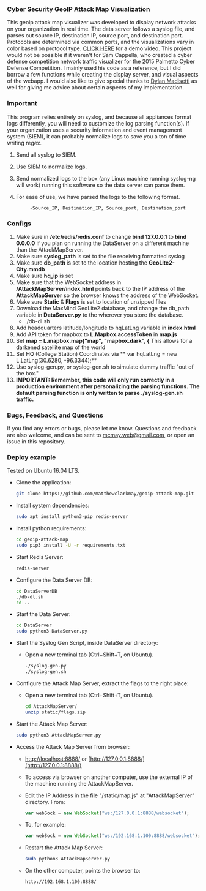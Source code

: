 
### Cyber Security GeoIP Attack Map Visualization
This geoip attack map visualizer was developed to display network attacks on your organization in real time. The data server follows a syslog file, and parses out source IP, destination IP, source port, and destination port. Protocols are determined via common ports, and the visualizations vary in color based on protocol type. [CLICK HERE](https://www.youtube.com/watch?v=zTvLJjTzJnU) for a demo video. This project would not be possible if it weren't for Sam Cappella, who created a cyber defense competition network traffic visualizer for the 2015 Palmetto Cyber Defense Competition. I mainly used his code as a reference, but I did borrow a few functions while creating the display server, and visual aspects of the webapp. I would also like to give special thanks to [Dylan Madisetti](http://www.dylanmadisetti.com/) as well for giving me advice about certain aspects of my implementation.

### Important
This program relies entirely on syslog, and because all appliances format logs differently, you will need to customize the log parsing function(s). If your organization uses a security information and event management system (SIEM), it can probably normalize logs to save you a ton of time writing regex.
1. Send all syslog to SIEM.
2. Use SIEM to normalize logs.
3. Send normalized logs to the box (any Linux machine running syslog-ng will work) running this software so the data server can parse them.
4. For ease of use, we have parsed the logs to the following format. 

            -Source_IP, Destination_IP, Source_port, Destination_port

### Configs 
1. Make sure in **/etc/redis/redis.conf** to change **bind 127.0.0.1** to **bind 0.0.0.0** if you plan on running the DataServer on a different machine than the AttackMapServer.
2. Make sure **syslog_path** is set to the file receiving formatted syslog
3. Make sure **db_path** is set to the location hosting the **GeoLite2-City.mmdb**
4. Make sure **hq_ip** is set 
5. Make sure that the WebSocket address in **/AttackMapServer/index.html** points back to the IP address of the **AttackMapServer** so the browser knows the address of the WebSocket.
6. Make sure **Static** & **Flags** is set to location of unzipped files
7. Download the MaxMind GeoLite2 database, and change the db_path variable in **DataServer.py** to the wherever you store the database.
    * ./db-dl.sh
7. Add headquarters latitude/longitude to hqLatLng variable in **index.html**
8. Add API token for mapbox to **L.Mapbox.accessToken** in **map.js**
9. Set **map = L.mapbox.map("map", "mapbox.dark", {** This allows for a darkened satellite map of the world 
10. Set HQ (College Station) Coordinates via ** var  hqLatLng = new L.LatLng(30.6280, -96.3344);**
11. Use syslog-gen.py, or syslog-gen.sh to simulate dummy traffic "out of the box."
12. **IMPORTANT: Remember, this code will only run correctly in a production environment after personalizing the parsing functions. The default parsing function is only written to parse ./syslog-gen.sh traffic.**

### Bugs, Feedback, and Questions
If you find any errors or bugs, please let me know. Questions and feedback are also welcome, and can be sent to mcmay.web@gmail.com, or open an issue in this repository.


### Deploy example
Tested on Ubuntu 16.04 LTS.

* Clone the application:

  ```sh
  git clone https://github.com/matthewclarkmay/geoip-attack-map.git
  ```

* Install system dependencies:

  ```sh
  sudo apt install python3-pip redis-server

  ```

* Install python requirements:

  ```sh
  cd geoip-attack-map
  sudo pip3 install -U -r requirements.txt

  ```
  
* Start Redis Server:

  ```sh
  redis-server

  ```
* Configure the Data Server DB:
  
    ```sh
  cd DataServerDB
  ./db-dl.sh
  cd ..

  ```
* Start the Data Server:

    ```sh
  cd DataServer
  sudo python3 DataServer.py

  ```
  
* Start the Syslog Gen Script, inside DataServer directory:

  * Open a new terminal tab (Ctrl+Shift+T, on Ubuntu).
  
    ```sh
    ./syslog-gen.py
    ./syslog-gen.sh
    ```

* Configure the Attack Map Server, extract the flags to the right place:

  * Open a new terminal tab (Ctrl+Shift+T, on Ubuntu).
  
    ```sh
    cd AttackMapServer/
    unzip static/flags.zip
    ``` 
 
* Start the Attack Map Server:
  
    ```sh
    sudo python3 AttackMapServer.py
    ```
 
* Access the Attack Map Server from browser:

    * [http://localhost:8888/](http://localhost:8888/) or [http://127.0.0.1:8888/](http://127.0.0.1:8888/)
  
    * To access via browser on another computer, use the external IP of the machine running the AttackMapServer.
    
     * Edit the IP Address in the file "/static/map.js" at "AttackMapServer" directory. From:
      
       ```javascript
       var webSock = new WebSocket("ws:/127.0.0.1:8888/websocket");
       ```
     * To, for example: 
     
       ```javascript
       var webSock = new WebSocket("ws:/192.168.1.100:8888/websocket");
       ```
     * Restart the Attack Map Server:
     
       ```sh
       sudo python3 AttackMapServer.py
       ```
     * On the other computer, points the browser to:
     
       ```sh
       http://192.168.1.100:8888/
       ```
